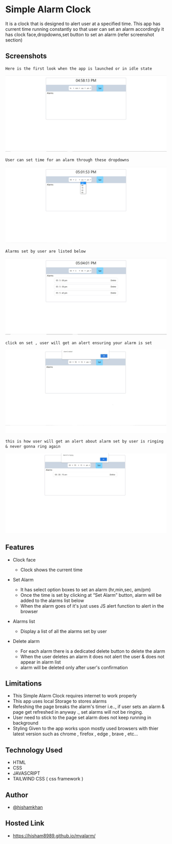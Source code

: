 
# Simple Alarm Clock

It is a clock that is designed to alert user at a specified time.
This app has current time running constantly so that user can set an alarm accordingly
it has clock face,dropdowns,set button to set an alarm (refer screenshot section)

## Screenshots

    Here is the first look when the app is launched or in idle state 
![App Screenshot](./idle.jpg)

    User can set time for an alarm through these dropdowns
![App Screenshot](./dropdown.jpg)

    Alarms set by user are listed below
![App Screenshot](./alarm-list.jpg)

    click on set , user will get an alert ensuring your alarm is set 
![App Screenshot](./set.jpg)


    this is how user will get an alert about alarm set by user is ringing & never gonna ring again
![App Screenshot](./ring.jpg)



## Features

- Clock face
    - Clock shows the current time

- Set Alarm
    - It has select option boxes to set an alarm (hr,min,sec, am/pm)
    - Once the time is set by clicking at “Set Alarm” button, alarm will be added to the alarms list below
    - When the alarm goes of it's just uses JS alert function to alert in the browser

- Alarms list
    - Display a list of all the alarms set by user

- Delete alarm
    - For each alarm there is a dedicated delete button to delete the alarm
    - When the user deletes an alarm it does not alert the user & does not appear in alarm list
    - alarm will be deleted only after user's confirmation

## Limitations

- This Simple Alarm Clock requires internet to work properly
- This app uses local Storage to stores alarms
- Refeshing the page breaks the alarm's timer i.e.., if user sets an alarm & page get refreshed in anyway ., set alarms will not be ringing.
- User need to stick to the page set alarm does not keep running in background
- Styling Given to the app works upon mostly used browsers with thier latest version such as chrome , firefox , edge , brave , etc...   



## Technology Used

- HTML
- CSS
- JAVASCRIPT
- TAILWIND CSS ( css framework )
## Author

- [@hishamkhan](https://github.com/hisham8989)

## Hosted Link
- https://hisham8989.github.io/myalarm/

